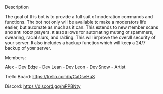 Description

The goal of this bot is to provide a full suit of moderation commands and functions. The bot not only will be available to make a moderators life easier, but automate as much as it can. This extends to new member scans and anti robot players. It also allows for automating muting of spammers, swearing, racial slurs, and raiding. This will improve the overall security of your server. It also includes a backup function which will keep a 24/7 backup of your server.

Members:

Alex - Dev 
Edqe - Dev
Lean - Dev
Leon - Dev
Snow - Artist

Trello Board:
https://trello.com/b/CaDseHu8

Discord:
https://discord.gg/mPPBNty

